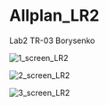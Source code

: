 # Allplan_LR2
Lab2 TR-03 Borysenko

![1_screen_LR2](https://user-images.githubusercontent.com/100778234/203615721-49e4619c-c71b-4e35-a959-322d30408989.jpg)

![2_screen_LR2](https://user-images.githubusercontent.com/100778234/203615787-cb6285f1-94d2-4609-8722-b9d354805b55.jpg)

![3_screen_LR2](https://user-images.githubusercontent.com/100778234/203615939-885d6102-17aa-45b7-b49f-ae0746b81429.jpg)
